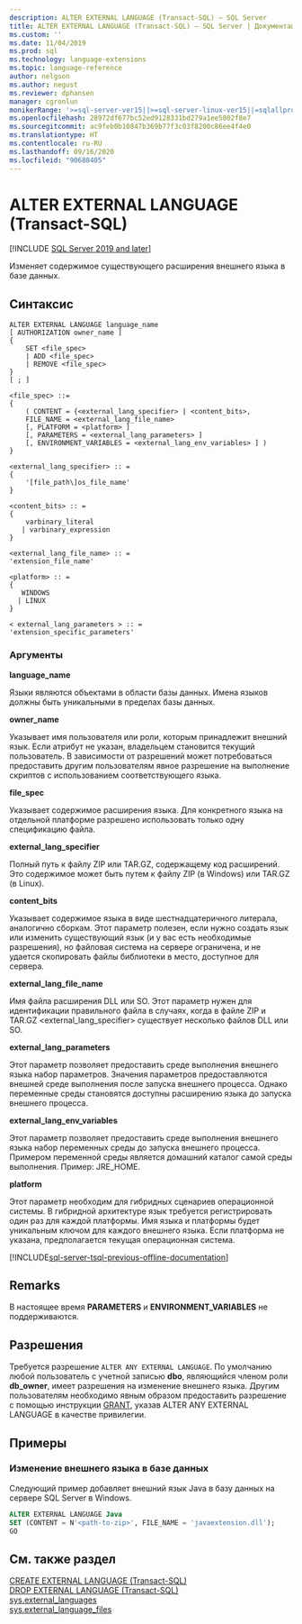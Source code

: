 ```yaml
---
description: ALTER EXTERNAL LANGUAGE (Transact-SQL) — SQL Server
title: ALTER EXTERNAL LANGUAGE (Transact-SQL) — SQL Server | Документация Майкрософт
ms.custom: ''
ms.date: 11/04/2019
ms.prod: sql
ms.technology: language-extensions
ms.topic: language-reference
author: nelgson
ms.author: negust
ms.reviewer: dphansen
manager: cgronlun
monikerRange: '>=sql-server-ver15||>=sql-server-linux-ver15||=sqlallproducts-allversions'
ms.openlocfilehash: 28972df677bc52ed9128331bd279a1ee5802f8e7
ms.sourcegitcommit: ac9feb0b10847b369b77f3c03f8200c86ee4f4e0
ms.translationtype: HT
ms.contentlocale: ru-RU
ms.lasthandoff: 09/16/2020
ms.locfileid: "90688405"
---
```

# <a name="alter-external-language-transact-sql"></a>ALTER EXTERNAL LANGUAGE (Transact-SQL)
[!INCLUDE [SQL Server 2019 and later](../../includes/applies-to-version/sqlserver2019.md)]

Изменяет содержимое существующего расширения внешнего языка в базе данных.

## <a name="syntax"></a>Синтаксис

```syntaxsql
ALTER EXTERNAL LANGUAGE language_name  
[ AUTHORIZATION owner_name ]
{
    SET <file_spec>
    | ADD <file_spec>
    | REMOVE <file_spec>
}
[ ; ]  

<file_spec> ::=  
{
    ( CONTENT = {<external_lang_specifier> | <content_bits>,
    FILE_NAME = <external_lang_file_name>
    [, PLATFORM = <platform> ]
    [, PARAMETERS = <external_lang_parameters> ]
    [, ENVIRONMENT_VARIABLES = <external_lang_env_variables> ] )
}

<external_lang_specifier> :: =  
{
    '[file_path\]os_file_name'  
}

<content_bits> :: =  
{
    varbinary_literal
   | varbinary_expression
}

<external_lang_file_name> :: =  
'extension_file_name'

<platform> :: =
{
   WINDOWS
  | LINUX
}

< external_lang_parameters > :: =  
'extension_specific_parameters'
```

### <a name="arguments"></a>Аргументы

**language_name**

Языки являются объектами в области базы данных. Имена языков должны быть уникальными в пределах базы данных.

**owner_name**

Указывает имя пользователя или роли, которым принадлежит внешний язык. Если атрибут не указан, владельцем становится текущий пользователь. В зависимости от разрешений может потребоваться предоставить другим пользователям явное разрешение на выполнение скриптов с использованием соответствующего языка.

**file_spec**

Указывает содержимое расширения языка. Для конкретного языка на отдельной платформе разрешено использовать только одну спецификацию файла. 

**external_lang_specifier**

Полный путь к файлу ZIP или TAR.GZ, содержащему код расширений. Это содержимое может быть путем к файлу ZIP (в Windows) или TAR.GZ (в Linux).

**content_bits**

Указывает содержимое языка в виде шестнадцатеричного литерала, аналогично сборкам.
Этот параметр полезен, если нужно создать язык или изменить существующий язык (и у вас есть необходимые разрешения), но файловая система на сервере ограничена, и не удается скопировать файлы библиотеки в место, доступное для сервера.

**external_lang_file_name**

Имя файла расширения DLL или SO. Этот параметр нужен для идентификации правильного файла в случаях, когда в файле ZIP и TAR.GZ <external_lang_specifier> существует несколько файлов DLL или SO.

**external_lang_parameters**

Этот параметр позволяет предоставить среде выполнения внешнего языка набор параметров. Значения параметров предоставляются внешней среде выполнения после запуска внешнего процесса. Однако переменные среды становятся доступны расширению языка до запуска внешнего процесса.

**external_lang_env_variables**

Этот параметр позволяет предоставить среде выполнения внешнего языка набор переменных среды до запуска внешнего процесса. Примером переменной среды является домашний каталог самой среды выполнения. Пример: JRE_HOME.

**platform**

Этот параметр необходим для гибридных сценариев операционной системы. В гибридной архитектуре язык требуется регистрировать один раз для каждой платформы. Имя языка и платформы будет уникальным ключом для каждого внешнего языка. Если платформа не указана, предполагается текущая операционная система.

[!INCLUDE[sql-server-tsql-previous-offline-documentation](../../includes/sql-server-tsql-previous-offline-documentation.md)]

## <a name="remarks"></a>Remarks

В настоящее время **PARAMETERS** и **ENVIRONMENT_VARIABLES** не поддерживаются.

## <a name="permissions"></a>Разрешения

Требуется разрешение `ALTER ANY EXTERNAL LANGUAGE`. По умолчанию любой пользователь с учетной записью **dbo**, являющийся членом роли **db_owner**, имеет разрешения на изменение внешнего языка. Другим пользователям необходимо явным образом предоставить разрешение с помощью инструкции [GRANT](https://docs.microsoft.com/sql/t-sql/statements/grant-database-permissions-transact-sql), указав ALTER ANY EXTERNAL LANGUAGE в качестве привилегии.

## <a name="examples"></a>Примеры

### <a name="alter-an-external-language-in-a-database"></a>Изменение внешнего языка в базе данных  

Следующий пример добавляет внешний язык Java в базу данных на сервере SQL Server в Windows.

```sql
ALTER EXTERNAL LANGUAGE Java 
SET (CONTENT = N'<path-to-zip>', FILE_NAME = 'javaextension.dll');
GO
```

## <a name="see-also"></a>См. также раздел

[CREATE EXTERNAL LANGUAGE (Transact-SQL)](create-external-language-transact-sql.md)  
[DROP EXTERNAL LANGUAGE (Transact-SQL)](drop-external-language-transact-sql.md)  
[sys.external_languages](../../relational-databases/system-catalog-views/sys-external-languages-transact-sql.md)  
[sys.external_language_files](../../relational-databases/system-catalog-views/sys-external-language-files-transact-sql.md)  
